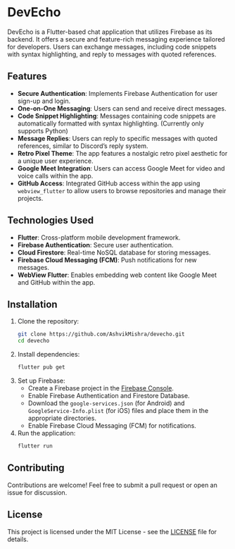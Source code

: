 # DevEcho

DevEcho is a Flutter-based chat application that utilizes Firebase as its backend. It offers a secure and feature-rich messaging experience tailored for developers. Users can exchange messages, including code snippets with syntax highlighting, and reply to messages with quoted references.

## Features

- **Secure Authentication**: Implements Firebase Authentication for user sign-up and login.
- **One-on-One Messaging**: Users can send and receive direct messages.
- **Code Snippet Highlighting**: Messages containing code snippets are automatically formatted with syntax highlighting. (Currently only supports Python)
- **Message Replies**: Users can reply to specific messages with quoted references, similar to Discord’s reply system.
- **Retro Pixel Theme**: The app features a nostalgic retro pixel aesthetic for a unique user experience.
- **Google Meet Integration**: Users can access Google Meet for video and voice calls within the app.
- **GitHub Access**: Integrated GitHub access within the app using `webview_flutter` to allow users to browse repositories and manage their projects.

## Technologies Used

- **Flutter**: Cross-platform mobile development framework.
- **Firebase Authentication**: Secure user authentication.
- **Cloud Firestore**: Real-time NoSQL database for storing messages.
- **Firebase Cloud Messaging (FCM)**: Push notifications for new messages.
- **WebView Flutter**: Enables embedding web content like Google Meet and GitHub within the app.

## Installation

1. Clone the repository:
   ```sh
   git clone https://github.com/AshvikMishra/devecho.git
   cd devecho
   ```
2. Install dependencies:
   ```sh
   flutter pub get
   ```
3. Set up Firebase:
   - Create a Firebase project in the [Firebase Console](https://console.firebase.google.com/).
   - Enable Firebase Authentication and Firestore Database.
   - Download the `google-services.json` (for Android) and `GoogleService-Info.plist` (for iOS) files and place them in the appropriate directories.
   - Enable Firebase Cloud Messaging (FCM) for notifications.
4. Run the application:
   ```sh
   flutter run
   ```

## Contributing

Contributions are welcome! Feel free to submit a pull request or open an issue for discussion.

## License

This project is licensed under the MIT License - see the [LICENSE](LICENSE) file for details.